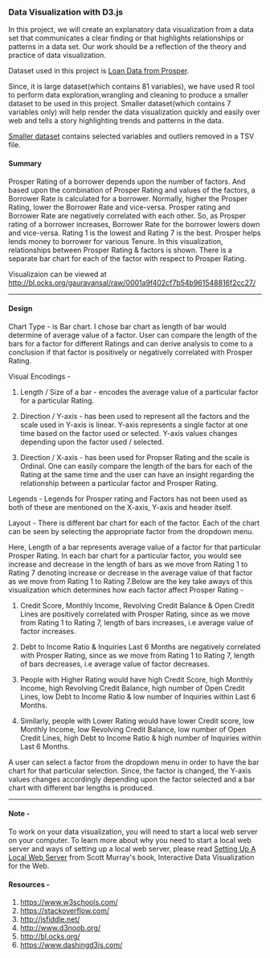 ### Data Visualization with D3.js
In this project, we will create an explanatory data visualization from a data set that communicates a clear finding or that highlights relationships or patterns in a data set. Our work should be a reflection of the theory and practice of data visualization.

Dataset used in this project is [Loan Data from Prosper](https://www.google.com/url?q=https://s3.amazonaws.com/udacity-hosted-downloads/ud651/prosperLoanData.csv&sa=D&ust=1504419324115000&usg=AFQjCNFbQ446hXT7ODuqheLQJVigvu8XLQ).

Since, it is large dataset(which contains 81 variables), we have used R tool to perform data exploration,wrangling and cleaning to produce a smaller dataset to be used in this project. Smaller dataset(which contains 7 variables only) will help render the data visualization quickly and easily over web and tells a story highlighting trends and patterns in the data.

[Smaller dataset](https://github.com/gauravansal/Data-Visualization-with-D3.js/blob/master/bar_chart_prosper_selected_variables_outliers_removed.tsv) contains selected variables and outliers removed in a TSV file.

#### Summary
Prosper Rating of a borrower depends upon the number of factors. And based upon the combination of Prosper Rating and values of the factors, a Borrower Rate is calculated for a borrower. Normally, higher the Prosper Rating, lower the Borrower Rate and vice-versa. Prosper rating and Borrower Rate are negatively correlated with each other. So, as Prosper rating of a borrower increases, Borrower Rate for the borrower lowers down and vice-versa. Rating 1 is the lowest and Rating 7 is the best. Prosper helps lends money to borrower for various Tenure. In this visualization, relationships between Prosper Rating & factors is shown. There is a separate bar chart for each of the factor with respect to Prosper Rating. 

Visualizaion can be viewed at http://bl.ocks.org/gauravansal/raw/0001a9f402cf7b54b961548816f2cc27/

***
#### Design
Chart Type - is Bar chart. I chose bar chart as length of bar would determine of average value of a factor. User can compare the length of the bars for a factor for different Ratings and can derive analysis to come to a conclusion if that factor is positively or negatively correlated with Prosper Rating.

Visual Encodings - 
1) Length / Size of a bar - encodes the average value of a particular factor for a particular Rating. 

2) Direction / Y-axis - has been used to represent all the factors and the scale used in Y-axis is linear. Y-axis represents a single factor at one time based on the factor used or selected. Y-axis values changes depending upon the factor used / selected.

3) Direction / X-axis - has been used for Propser Rating and the scale is Ordinal. One can easily compare the length of the bars for each of the Rating at the same time and the user can have an insight regarding the relationship between a particular factor and Prosper Rating.  

Legends - Legends for Prosper rating and Factors has not been used as both of these are mentioned on the X-axis, Y-axis and header itself.

Layout - There is different bar chart for each of the factor. Each of the chart can be seen by selecting the appropriate factor from the dropdown menu. 

Here, Length of a bar represents average value of a factor for that particular Prosper Rating. In each bar chart for a particular factor, you would see increase and decrease in the length of bars as we move from Rating 1 to Rating 7 denoting increase or decrease in the average value of that factor as we move from Rating 1 to Rating 7.Below are the key take aways of this visualization which determines how each factor affect Prosper Rating - 

1) Credit Score, Monthly Income, Revolving Credit Balance & Open Credit Lines are positively correlated with Prosper Rating, since as we move from Rating 1 to Rating 7, length of bars increases, i.e average value of factor increases. 

2) Debt to Income Ratio & Inquiries Last 6 Months are negatively correlated with Prosper Rating, since as we move from Rating 1 to Rating 7, length of bars decreases, i.e average value of factor decreases.

3) People with Higher Rating would have high Credit Score, high Monthly Income, high Revolving Credit Balance, high number of Open Credit Lines, low Debt to Income Ratio & low number of Inquiries within Last 6 Months.

4) Similarly, people with Lower Rating would have lower Credit score, low Monthly Income, low Revolving Credit Balance, low number of Open Credit Lines, high Debt to Income Ratio & high number of Inquiries within Last 6 Months.

 A user can select a factor from the dropdown menu in order to have the bar chart for that particular selection. Since, the factor is changed, the Y-axis values changes accordingly depending upon the factor selected and a bar chart with different bar lengths is produced.
***
#### Note - 
To work on your data visualization, you will need to start a local web server on your computer. To learn more about why you need to start a local web server and ways of setting up a local web server, please read [Setting Up A Local Web Server](http://chimera.labs.oreilly.com/books/1230000000345/ch04.html#_setting_up_a_web_server) from Scott Murray's book, Interactive Data Visualization for the Web.

#### Resources - 

1) https://www.w3schools.com/
2) https://stackoverflow.com/
3) http://jsfiddle.net/
4) http://www.d3noob.org/
5) http://bl.ocks.org/
6) https://www.dashingd3js.com/

